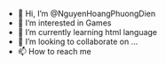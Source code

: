 - 👋 Hi, I’m @NguyenHoangPhuongDien
- 👀 I’m interested in Games
- 🌱 I’m currently learning html language
- 💞️ I’m looking to collaborate on ...
- 📫 How to reach me 

<!---
NguyenHoangPhuongDien/NguyenHoangPhuongDien is a ✨ special ✨ repository because its `README.md` (this file) appears on your GitHub profile.
You can click the Preview link to take a look at your changes.
--->
